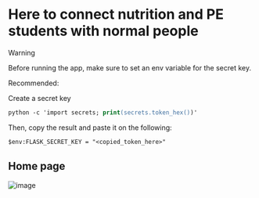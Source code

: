 # Here to connect nutrition and PE students with normal people

>[!WARNING]
>Before running the app, make sure to set an env variable for the secret key.
>
>Recommended:
>
>Create a secret key
>```ps
>python -c 'import secrets; print(secrets.token_hex())'
>```
>Then, copy the result and paste it on the following:
>```ps
>$env:FLASK_SECRET_KEY = "<copied_token_here>"
>```

## Home page

![image](https://github.com/user-attachments/assets/815202d8-7014-4537-80d6-1fdb420cc4c5)
